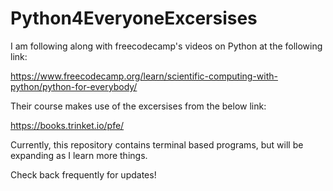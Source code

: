 ﻿# Python4EveryoneExcersises
 
 I am following along with freecodecamp's videos on Python at the following link:

https://www.freecodecamp.org/learn/scientific-computing-with-python/python-for-everybody/

Their course makes use of the excersises from the below link:

https://books.trinket.io/pfe/


Currently, this repository contains terminal based programs, but will be expanding as I learn more things. 

Check back frequently for updates!
